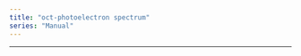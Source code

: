 ```yaml
---
title: "oct-photoelectron spectrum"
series: "Manual"
---
```




---------------------------------------------
